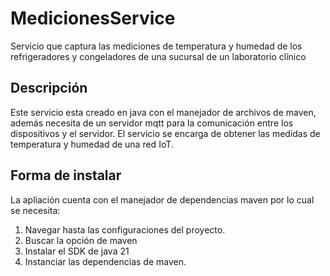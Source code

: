 # MedicionesService
Servicio que captura las mediciones de temperatura y humedad de los refrigeradores y congeladores de una sucursal de un laboratorio clínico 

## Descripción

Este servicio esta creado en java con el manejador de archivos de maven, además necesita de un servidor mqtt  para la comunicación entre los dispositivos y el servidor. El servicio se encarga de obtener las medidas de temperatura y humedad de una red IoT.

## Forma de instalar

La apliación cuenta con el manejador de dependencias maven por lo cual se necesita:
1. Navegar hasta las configuraciones del proyecto.
2. Buscar la opción de maven
3. Instalar el SDK de java 21
4. Instanciar las dependencias de maven.


